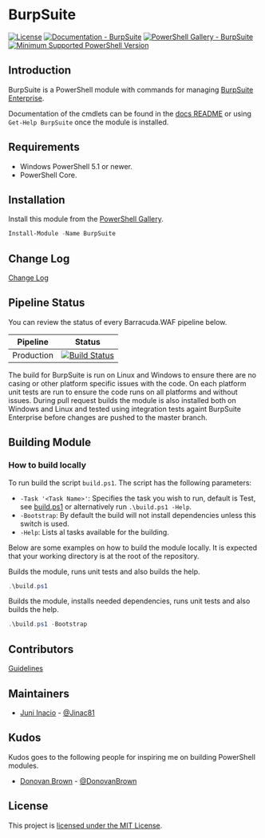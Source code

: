 # BurpSuite

[![License](https://img.shields.io/badge/license-MIT-blue.svg)](https://github.com/juniinacio/BurpSuite/blob/master/LICENSE)
[![Documentation - BurpSuite](https://img.shields.io/badge/Documentation-BurpSuite-blue.svg)](https://github.com/juniinacio/BurpSuite/blob/master/README.md)
[![PowerShell Gallery - BurpSuite](https://img.shields.io/badge/PowerShell%20Gallery-BurpSuite-blue.svg)](https://www.powershellgallery.com/packages/BurpSuite)
[![Minimum Supported PowerShell Version](https://img.shields.io/badge/PowerShell-5.1-blue.svg)](https://github.com/PowerShell/PowerShell)

## Introduction

BurpSuite is a PowerShell module with commands for managing [BurpSuite Enterprise](https://portswigger.net/burp/enterprise).

Documentation of the cmdlets can be found in the [docs README](https://github.com/juniinacio/BurpSuite/blob/master/docs/en-US/about_BurpSuite.help.md) or using `Get-Help BurpSuite` once the module is installed.

## Requirements

- Windows PowerShell 5.1 or newer.
- PowerShell Core.

## Installation

Install this module from the [PowerShell Gallery](https://www.powershellgallery.com/packages/BurpSuite).

```PowerShell
Install-Module -Name BurpSuite
```

## Change Log

[Change Log](CHANGELOG.md)

## Pipeline Status

You can review the status of every Barracuda.WAF pipeline below.

|         Pipeline                    |             Status           |
|-------------------------------------|------------------------------|
| Production                          | [![Build Status](https://dev.azure.com/juniinacio/BurpSuite/_apis/build/status/BurpSuite?branchName=master)](https://dev.azure.com/juniinacio/BurpSuite/_build/latest?definitionId=13&branchName=master) |

The build for BurpSuite is run on Linux and Windows to ensure there are no casing or other platform specific issues with the code. On each platform unit tests are run to ensure the code runs on all platforms and without issues. During pull request builds the module is also installed both on Windows and Linux and tested using integration tests againt BurpSuite Enterprise before changes are pushed to the master branch.

## Building Module

### How to build locally

To run build the script `build.ps1`. The script has the following parameters:

* `-Task '<Task Name>'`: Specifies the task you wish to run, default is Test, see [build.ps1](build.ps1) or alternatively run `.\build.ps1 -Help`.
* `-Bootstrap`: By default the build will not install dependencies unless this switch is used.
* `-Help`: Lists al tasks available for the building.

Below are some examples on how to build the module locally. It is expected that your working directory is at the root of the repository.

Builds the module, runs unit tests and also builds the help.
```PowerShell
.\build.ps1
```

Builds the module, installs needed dependencies, runs unit tests and also builds the help.
```PowerShell
.\build.ps1 -Bootstrap
```


## Contributors

[Guidelines](.github/CONTRIBUTING.md)

## Maintainers

- [Juni Inacio](https://github.com/juniinacio) - [@Jinac81](https://twitter.com/Jinac81)

## Kudos

Kudos goes to the following people for inspiring me on building PowerShell modules.

- [Donovan Brown](https://github.com/darquewarrior) - [@DonovanBrown](https://twitter.com/DonovanBrown)

## License

This project is [licensed under the MIT License](LICENSE).
